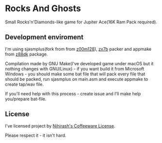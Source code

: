 # Rocks And Ghosts

Small Rocks'n'Diamonds-like game for Jupiter Ace(16K Ram Pack required).

## Development enviroment

I'm using sjasmplus(fork from from [z00m128](https://github.com/z00m128/sjasmplus)), [zx7b](https://github.com/antoniovillena/zx7b) packer and appmake from [z88dk](https://github.com/z88dk/z88dk) package.

Compilation made by GNU Make(I've developed game under macOS but it nothing changes with GNU/Linux) - if you want build it from Microsoft Windows - you should make some bat file that will pack every file that should be packed, run sjasmplus on main.asm and execute appmake to create tap/wav file.

If you'll need help with this process - create issue and I'll make help you/prepare bat-file.

## License

I've licensed project by [Nihirash's Coffeeware License](LICENSE). 

Please respect it - it isn't hard.